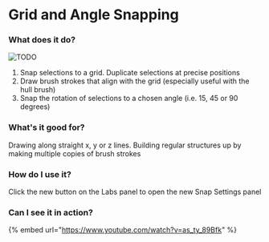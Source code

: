 # Grid and Angle Snapping



### What does it do?

![TODO](https://cdn.discordapp.com/attachments/804251582715265034/846812293177933894/2021-05-25\_19-06-31.gif)

1. Snap selections to a grid. Duplicate selections at precise positions
2. Draw brush strokes that align with the grid (especially useful with the hull brush)
3. Snap the rotation of selections to a chosen angle (i.e. 15, 45 or 90 degrees)

### What's it good for?

Drawing along straight x, y or z lines. Building regular structures up by making multiple copies of brush strokes



### How do I use it?

Click the new button on the Labs panel to open the new Snap Settings panel



### Can I see it in action?

{% embed url="https://www.youtube.com/watch?v=as_ty_89Bfk" %}
